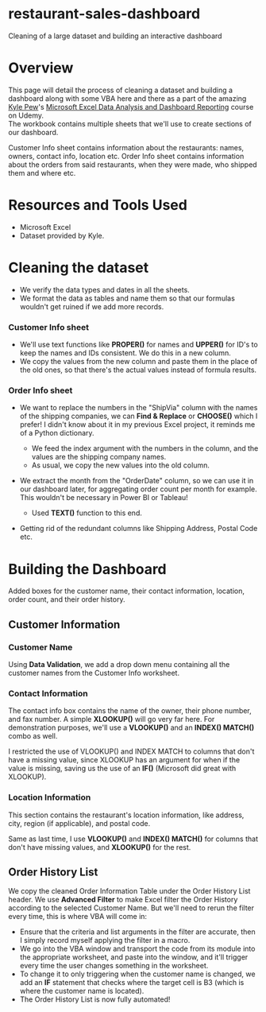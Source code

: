 # restaurant-sales-dashboard
  Cleaning of a large dataset and building an interactive dashboard

# Overview 
This page will detail the process of cleaning a dataset and building a dashboard along with some VBA here and there as a part of the amazing [Kyle Pew](https://www.linkedin.com/in/kylepew/)'s [Microsoft Excel Data Analysis and Dashboard Reporting](https://www.udemy.com/course/microsoft-excel-data-analysis-and-dashboard-reporting/) course on Udemy.  
The workbook contains multiple sheets that we'll use to create sections of our dashboard. 

Customer Info sheet contains information about the restaurants: names, owners, contact info, location etc.
Order Info sheet contains information about the orders from said restaurants, when they were made, who shipped them and where etc.

# Resources and Tools Used 
- Microsoft Excel 
- Dataset provided by Kyle.

# Cleaning the dataset
- We verify the data types and dates in all the sheets.
- We format the data as tables and name them so that our formulas wouldn't get ruined if we add more records.
### Customer Info sheet
- We'll use text functions like **PROPER()** for names and **UPPER()** for ID's to keep the names and IDs consistent. We do this in a new column.
- We copy the values from the new column and paste them in the place of the old ones, so that there's the actual values instead of formula results.

### Order Info sheet
- We want to replace the numbers in the "ShipVia" column with the names of the shipping companies, we can **Find & Replace** or **CHOOSE()** which I prefer! I didn't know about it in my previous Excel project, it reminds me of a Python dictionary.
  - We feed the index argument with the numbers in the column, and the values are the shipping company names.
  - As usual, we copy the new values into the old column.

- We extract the month from the "OrderDate" column, so we can use it in our dashboard later, for aggregating order count per month for example.  This wouldn't be necessary in Power BI or Tableau!
  - Used **TEXT()** function to this end.
- Getting rid of the redundant columns like Shipping Address, Postal Code etc.

# Building the Dashboard
Added boxes for the customer name, their contact information, location, order count, and their order history.
## Customer Information
### Customer Name
Using **Data Validation**, we add a drop down menu containing all the customer names from the Customer Info worksheet.
### Contact Information
The contact info box contains the name of the owner, their phone number, and fax number. A simple **XLOOKUP()** will go very far here. For demonstration purposes, we'll use a **VLOOKUP()** and an **INDEX() MATCH()** combo as well.

I restricted the use of VLOOKUP() and INDEX MATCH to columns that don't have a missing value, since XLOOKUP has an argument for when if the value is missing, saving us the use of an **IF()** (Microsoft did great with XLOOKUP).

### Location Information
This section contains the restaurant's location information, like address, city, region (if applicable), and postal code.

Same as last time, I use **VLOOKUP()** and **INDEX() MATCH()** for columns that don't have missing values, and **XLOOKUP()** for the rest.

## Order History List

We copy the cleaned Order Information Table under the Order History List header.
We use **Advanced Filter** to make Excel filter the Order History according to the selected Customer Name. But we'll need to rerun the filter every time, this is where VBA will come in:
  - Ensure that the criteria and list arguments in the filter are accurate, then I simply record myself applying the filter in a macro.
  - We go into the VBA window and transport the code from its module into the appropriate worksheet, and paste into the window, and it'll trigger every time the user changes something in the worksheet.
  - To change it to only triggering when the customer name is changed, we add an **IF** statement that checks where the target cell is B3 (which is where the customer name is located).
  - The Order History List is now fully automated!



